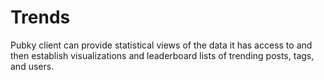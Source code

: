 # Trends

Pubky client can provide statistical views of the data it has access to and then establish visualizations and leaderboard lists of trending posts, tags, and users.